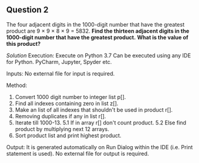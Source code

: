 ## Question 2
The four adjacent digits in the 1000-digit number that have the greatest product are 9 × 9 × 8 × 9 = 5832.
**Find the thirteen adjacent digits in the 1000-digit number that have the greatest product.**
**What is the value of this product?**

*Solution*
Execution:
Execute on Python 3.7
Can be executed using any IDE for Python. PyCharm, Jupyter, Spyder etc.

Inputs:
No external file for input is required.

Method:
1. Convert 1000 digit number to integer list p[].
2. Find all indexes containing zero in list z[].
3. Make an list of all indexes that shouldn't be used in product r[].
4. Removing duplicates if any in list r[].
5. Iterate till 1000-13.
   5.1 If in array r[] don't count product.
   5.2 Else find product by multiplying next 12 arrays.
6. Sort product list and print highest product.

Output:
It is generated automatically on Run Dialog within the IDE (i.e. Print statement is used).
No external file for output is required.
